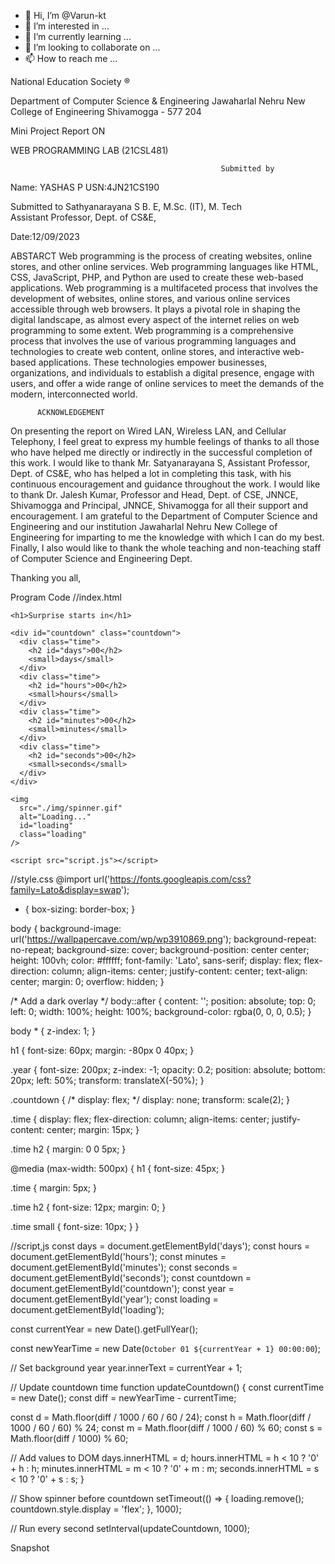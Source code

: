 - 👋 Hi, I’m @Varun-kt
- 👀 I’m interested in ...
- 🌱 I’m currently learning ...
- 💞️ I’m looking to collaborate on ...
- 📫 How to reach me ...

<!---
Varun-kt/Varun-kt is a ✨ special ✨ repository because its `README.md` (this file) appears on your GitHub profile.
You can click the Preview link to take a look at your changes.
--->
National Education Society ®






Department of Computer Science & Engineering
Jawaharlal Nehru New College of Engineering
Shivamogga - 577 204

Mini Project Report 
ON

WEB PROGRAMMING LAB (21CSL481)


                                                   Submitted by

Name: YASHAS P	     USN:4JN21CS190


Submitted to
Sathyanarayana S B. E, M.Sc. (IT), M. Tech  
Assistant Professor, Dept. of CS&E,


Date:12/09/2023

 
ABSTARCT
Web programming is the process of creating websites, online stores, and other online services. Web programming languages like HTML, CSS, JavaScript, PHP, and Python are used to create these web-based applications.
Web programming is a multifaceted process that involves the development of websites, online stores, and various online services accessible through web browsers. It plays a pivotal role in shaping the digital landscape, as almost every aspect of the internet relies on web programming to some extent.
Web programming is a comprehensive process that involves the use of various programming languages and technologies to create web content, online stores, and interactive web-based applications. These technologies empower businesses, organizations, and individuals to establish a digital presence, engage with users, and offer a wide range of online services to meet the demands of the modern, interconnected world.
















          ACKNOWLEDGEMENT
On presenting the report on Wired LAN, Wireless LAN, and Cellular Telephony, I feel great to express my humble feelings of thanks to all those who have helped me directly or indirectly in the successful completion of this work.
 I would like to thank Mr. Satyanarayana S, Assistant Professor, Dept. of CS&E, who has helped a lot in completing this task, with his continuous encouragement and guidance throughout the work.
I would like to thank Dr. Jalesh Kumar, Professor and Head, Dept. of CSE, JNNCE, Shivamogga and Principal, JNNCE, Shivamogga for all their support and encouragement.
I am grateful to the Department of Computer Science and Engineering and our institution Jawaharlal Nehru New College of Engineering for imparting to me the knowledge with which I can do my best.
	Finally, I also would like to thank the whole teaching and non-teaching staff of Computer Science and Engineering Dept.
                                               
Thanking you all,





Program Code
//index.html
<!DOCTYPE html>
<html lang="en">
  <head>
    <meta charset="UTF-8" />
    <meta name="viewport" content="width=device-width, initial-scale=1.0" />
    <meta http-equiv="X-UA-Compatible" content="ie=edge" />
    <link rel="stylesheet" href="style.css" />
    <title>Surprise</title>
  </head>
  <body>
    <div id="year" class="year"></div>

    <h1>Surprise starts in</h1>

    <div id="countdown" class="countdown">
      <div class="time">
        <h2 id="days">00</h2>
        <small>days</small>
      </div>
      <div class="time">
        <h2 id="hours">00</h2>
        <small>hours</small>
      </div>
      <div class="time">
        <h2 id="minutes">00</h2>
        <small>minutes</small>
      </div>
      <div class="time">
        <h2 id="seconds">00</h2>
        <small>seconds</small>
      </div>
    </div>

    <img
      src="./img/spinner.gif"
      alt="Loading..."
      id="loading"
      class="loading"
    />

    <script src="script.js"></script>
  </body>
</html>



//style.css
@import url('https://fonts.googleapis.com/css?family=Lato&display=swap');

* {
  box-sizing: border-box;
}

body {
  background-image: url('https://wallpapercave.com/wp/wp3910869.png');
  background-repeat: no-repeat;
  background-size: cover;
  background-position: center center;
  height: 100vh;
  color: #ffffff;
  font-family: 'Lato', sans-serif;
  display: flex;
  flex-direction: column;
  align-items: center;
  justify-content: center;
  text-align: center;
  margin: 0;
  overflow: hidden;
}

/* Add a dark overlay */
body::after {
  content: '';
  position: absolute;
  top: 0;
  left: 0;
  width: 100%;
  height: 100%;
  background-color: rgba(0, 0, 0, 0.5);
}

body * {
  z-index: 1;
}

h1 {
  font-size: 60px;
  margin: -80px 0 40px;
}

.year {
  font-size: 200px;
  z-index: -1;
  opacity: 0.2;
  position: absolute;
  bottom: 20px;
  left: 50%;
  transform: translateX(-50%);
}

.countdown {
  /* display: flex; */
  display: none;
  transform: scale(2);
}

.time {
  display: flex;
  flex-direction: column;
  align-items: center;
  justify-content: center;
  margin: 15px;
}

.time h2 {
  margin: 0 0 5px;
}

@media (max-width: 500px) {
  h1 {
    font-size: 45px;
  }

  .time {
    margin: 5px;
  }

  .time h2 {
    font-size: 12px;
    margin: 0;
  }

  .time small {
    font-size: 10px;
  }
}







//script,js
const days = document.getElementById('days');
const hours = document.getElementById('hours');
const minutes = document.getElementById('minutes');
const seconds = document.getElementById('seconds');
const countdown = document.getElementById('countdown');
const year = document.getElementById('year');
const loading = document.getElementById('loading');

const currentYear = new Date().getFullYear();

const newYearTime = new Date(`October 01 ${currentYear + 1} 00:00:00`);

// Set background year
year.innerText = currentYear + 1;

// Update countdown time
function updateCountdown() {
  const currentTime = new Date();
  const diff = newYearTime - currentTime;

  const d = Math.floor(diff / 1000 / 60 / 60 / 24);
  const h = Math.floor(diff / 1000 / 60 / 60) % 24;
  const m = Math.floor(diff / 1000 / 60) % 60;
  const s = Math.floor(diff / 1000) % 60;

  // Add values to DOM
  days.innerHTML = d;
  hours.innerHTML = h < 10 ? '0' + h : h;
  minutes.innerHTML = m < 10 ? '0' + m : m;
  seconds.innerHTML = s < 10 ? '0' + s : s;
}

// Show spinner before countdown
setTimeout(() => {
  loading.remove();
  countdown.style.display = 'flex';
}, 1000);

// Run every second
setInterval(updateCountdown, 1000);





Snapshot

 
